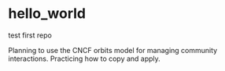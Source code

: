 # hello_world
test first repo

Planning to use the CNCF orbits model for managing community interactions. Practicing how to copy and apply.
